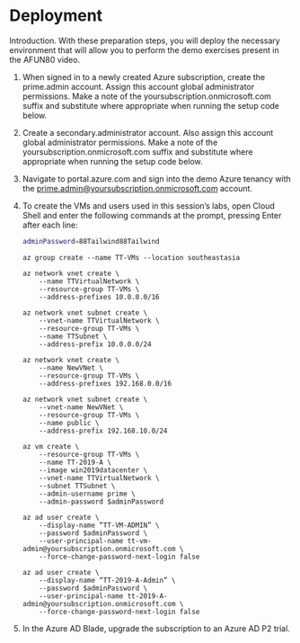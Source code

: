 # Deployment

Introduction. With these preparation steps, you will deploy the necessary environment that will allow you to perform the demo exercises present in the AFUN80 video.
1.	When signed in to a newly created Azure subscription, create the prime.admin account. Assign this account global administrator permissions. Make a note of the yoursubscription.onmicrosoft.com suffix and substitute where appropriate when running the setup code below.
2.	Create a secondary.administrator account. Also assign this account global administrator permissions. Make a note of the yoursubscription.onmicrosoft.com suffix and substitute where appropriate when running the setup code below.
3.	Navigate to portal.azure.com and sign into the demo Azure tenancy with the prime.admin@yoursubscription.onmicrosoft.com account.
4.	To create the VMs and users used in this session’s labs, open Cloud Shell and enter the following commands at the prompt, pressing Enter after each line:

    ```bash
    adminPassword=88Tailwind88Tailwind
    ```

    ```azcli
    az group create --name TT-VMs --location southeastasia
    ```

    ```azcli
    az network vnet create \
        --name TTVirtualNetwork \
        --resource-group TT-VMs \
        --address-prefixes 10.0.0.0/16
    ```

    ```azcli
    az network vnet subnet create \
        --vnet-name TTVirtualNetwork \
        --resource-group TT-VMs \
        --name TTSubnet \
        --address-prefix 10.0.0.0/24 
    ```

    ```azcli
    az network vnet create \
        --name NewVNet \
        --resource-group TT-VMs \
        --address-prefixes 192.168.0.0/16
    ```

    ```azcli
    az network vnet subnet create \
        --vnet-name NewVNet \
        --resource-group TT-VMs \
        --name public \
        --address-prefix 192.168.10.0/24 
    ```

    ```azcli
    az vm create \
        --resource-group TT-VMs \
        --name TT-2019-A \
        --image win2019datacenter \
        --vnet-name TTVirtualNetwork \
        --subnet TTSubnet \
        --admin-username prime \
        --admin-password $adminPassword
    ```

    ```azcli
    az ad user create \
        --display-name “TT-VM-ADMIN” \
        --password $adminPassword \
        --user-principal-name tt-vm-admin@yoursubscription.onmicrosoft.com \
        --force-change-password-next-login false	
    ```

    ```azcli
    az ad user create \
        --display-name “TT-2019-A-Admin” \
        --password $adminPassword \
        --user-principal-name tt-2019-A-admin@yoursubscription.onmicrosoft.com \
        --force-change-password-next-login false	
    ```

5.	In the Azure AD Blade, upgrade the subscription to an Azure AD P2 trial.
